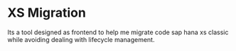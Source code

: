 # XS Migration

Its a tool designed as frontend to help me migrate code sap hana xs classic while avoiding dealing with lifecycle management.